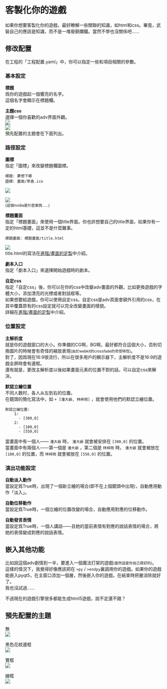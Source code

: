 # 客製化你的遊戲

如果你想要客製化你的遊戲，最好瞭解一些關聯的知識，如html和css。畢竟，武裝自己的應該是知識，而不是一堆廢銅爛鐵。當然不學也沒關係吧……

## 修改配置

在工程的「工程配置.yaml」中，你可以指定一些和項目相關的參數。

### 基本設定
__標題__   
爲你的遊戲起一個響亮的名字。   
這個名字會顯示在標題欄。

__主題css__   
選擇一個你喜歡的adv界面外觀。   
![](主題圖/黑色花紋邊框.jpg)    
![](主題圖/實框.jpg)    
預先配置的主題會在下面列出。  


### 路徑設定
__圖標__   
指定「圖標」來改變標題欄圖標。
```
標題: 夢想下鄉
圖標: 畫面/萃香.ico
```
![](標題欄.jpg)

![](標題欄2.jpg)   
<small>(這個nvidia是什麼東西……)</small>

__標題畫面__   
指定「標題畫面」來使用一個title界面。你也許想要自己的title界面，如果你有一定的html基礎，這並不是什麼難事。
```
標題畫面: 標題畫面/title.html
```
![](標題畫面.jpg)   
title.html的寫法在[進階/畫面的定製](../進階/畫面的定製.md)中介紹。

__劇本入口__   
指定「劇本入口」來選擇開始遊戲時的劇本。


__自定css__   
指定「自定css」後，你可以在你的css中改變adv畫面的外觀，比如更換遊戲的字體大小，添加漂亮的光標或者對話框等。   
如果想要給遊戲，你可以使用自定css。自定css是adv頁面會額外引用的css，在其中覆蓋原有的css設定就可以完全改變畫面的樣貌。   
詳細在[進階/畫面的定製](../進階/畫面的定製.md)中介紹。

### 位置設定

__主解析度__   
就是你的遊戲窗口的大小。你準備的CG啊，BG啊，最好都符合這個大小，否則切換圖片的時候會有奇怪的縮放表現<small>(由於webkit的crossfade的奇怪特性)</small>。   
對了，因爲現在16:9很流行，所以在很多用戶的顯示器下，主解析度不是16:9的遊戲全屏時會有邊框。   
還有就是，更改主解析度以後如果畫面元素的位置不對的話，可以自定css來解決。

__默認立繪位置__   
不同人数时，各人从左到右的位置。   
在鏡頭的簡化寫法中，如 `+ [潘大爺, 林梓雨]` ，就會使用他們的默認立繪位置。
```
默認立繪位置: 
    1:
      - [300,0]
    2:
      - [100,0]
      - [550,0]
```
當畫面中有一個人—— `潘大爺` 時， `潘大爺` 就會被安排在 `[300,0]` 的位置。   
當畫面中有兩個人——第一個是 `潘大爺` ，第二個是 `林梓雨` 時， `潘大爺` 就會被放在 `[100,0]` 的位置，而 `林梓雨` 就會被放在 `[550,0]` 的位置。

### 演出功能設定
__自動淡入動作__   
當設定爲True時，出現了一個新立繪的場合(即不在上個鏡頭中出現)，自動應用動作「淡入」。

__自動位移動作__   
當設定爲True時，一個立繪的位置改變的場合，自動應用對應的位移動作。

__自動發言表情__   
當設定爲True時，一個人講話——且她的當前表情有對應的說話表情的場合，將她的表情變成對應的說話表情。


## 嵌入其他功能
比如說這個adv劇情到一半，要進入一個魔法打架的遊戲<small>(當然這是你自己寫好的)</small>。   
這樣的情況下，我覺得好像應該把在 `>py` / `>endpy`裏調用你的遊戲。如果你的遊戲能嵌入pyqt5，在主窗口添加一個層，然後嵌入你的遊戲，在結束時把層消除就好了。   
我也沒試過……

不過現在的遊戲引擎很多都能生成html5遊戲，說不定還不錯？

## 預先配置的主題
無   
![](主題圖/無.jpg)

黑色花紋邊框   
![](主題圖/黑色花紋邊框.jpg)

實框   
![](主題圖/實框.jpg)

線框   
![](主題圖/線框.jpg)